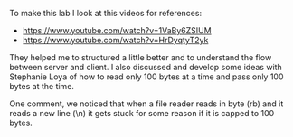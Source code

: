 To make this lab I look at this videos for references:
* https://www.youtube.com/watch?v=1VaBy6ZSIUM
* https://www.youtube.com/watch?v=HrDyqtyT2yk

They helped me to structured a little better and to understand the flow between server and client.
I also discussed and develop some ideas with Stephanie Loya of how to read only 100 bytes at a time and pass only 100 bytes at the time.

One comment, we noticed that when a file reader reads in byte (rb) and it reads a new line (\n) it gets stuck for some reason if it is capped to 100 bytes.
